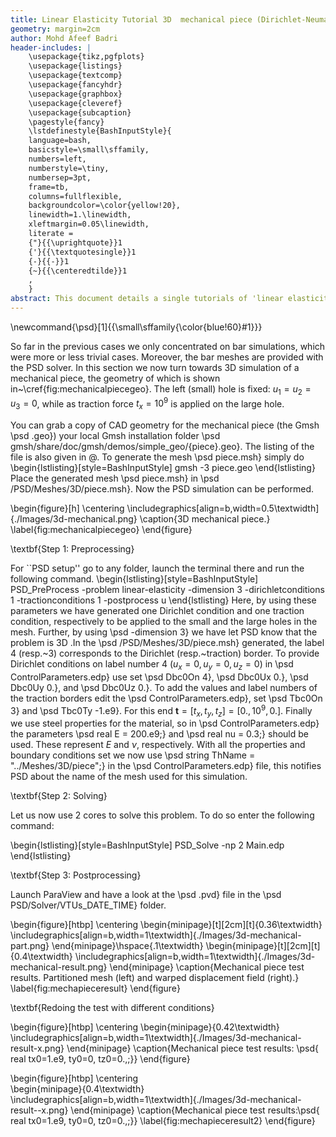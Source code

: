 ```yaml
---
title: Linear Elasticity Tutorial 3D  mechanical piece (Dirichlet-Neumann case) with complex mesh
geometry: margin=2cm
author: Mohd Afeef Badri
header-includes: |
    \usepackage{tikz,pgfplots}
    \usepackage{listings}
    \usepackage{textcomp}
    \usepackage{fancyhdr}
    \usepackage{graphbox}
    \usepackage{cleveref}
    \usepackage{subcaption}
    \pagestyle{fancy}
    \lstdefinestyle{BashInputStyle}{
	language=bash,
	basicstyle=\small\sffamily,
	numbers=left,
	numberstyle=\tiny,
	numbersep=3pt,
	frame=tb,
	columns=fullflexible,
	backgroundcolor=\color{yellow!20},
	linewidth=1.\linewidth,
	xleftmargin=0.05\linewidth,
	literate =
	{"}{{\uprightquote}}1
	{'}{{\textquotesingle}}1
	{-}{{-}}1
	{~}{{\centeredtilde}}1
	,
    }
abstract: This document details a single tutorials of 'linear elasticity' module of PSD in a more verbos manner.
---
```


\newcommand{\psd}[1]{{\small\sffamily{\color{blue!60}#1}}}

So far in the previous cases we only concentrated on bar simulations, which were more or less trivial cases. Moreover, the bar meshes are provided with the PSD solver. In this section we now turn towards  3D simulation of a mechanical piece, the geometry of which is shown in~\cref{fig:mechanicalpiecegeo}. The left (small) hole is fixed: $u_1=u_2=u_3=0$, while as traction force $t_x=10^9$ is applied on the large hole.

You can grab a copy of CAD geometry for the mechanical piece (the Gmsh \psd .geo}) your local Gmsh installation folder  \psd gmsh/share/doc/gmsh/demos/simple\_geo/{piece}.geo}. The listing of the file is also given in @. To generate the mesh \psd piece.msh} simply do
\begin{lstlisting}[style=BashInputStyle]
gmsh -3 piece.geo
\end{lstlisting}
Place the generated mesh \psd piece.msh} in \psd /PSD/Meshes/3D/piece.msh}. Now the PSD simulation can be performed.

\begin{figure}[h]
    \centering
    \includegraphics[align=b,width=0.5\textwidth]{./Images/3d-mechanical.png}
    \caption{3D mechanical piece.}
    \label{fig:mechanicalpiecegeo}
\end{figure}

\textbf{Step 1: Preprocessing}

For ``PSD setup'' go to any folder, launch the terminal there and run the following command.
\begin{lstlisting}[style=BashInputStyle]
PSD_PreProcess  -problem linear-elasticity -dimension 3 -dirichletconditions 1 -tractionconditions 1 -postprocess u
\end{lstlisting}
Here, by using these parameters we have generated one Dirichlet condition and one traction condition, respectively to be applied to the small and the large holes in the mesh. Further, by using \psd -dimension 3} we have let PSD know that the problem is 3D .In the \psd /PSD/Meshes/3D/piece.msh} generated, the label 4 (resp.~3) corresponds to the Dirichlet (resp.~traction) border.
To provide Dirichlet conditions on label number 4 ($u_x=0,u_y=0,u_z=0$) in \psd ControlParameters.edp} use set \psd Dbc0On 4}, \psd Dbc0Ux 0.}, \psd Dbc0Uy 0.}, and \psd Dbc0Uz 0.}. To add the values and label numbers of the traction borders edit the  \psd ControlParameters.edp}, set  \psd Tbc0On 3} and \psd Tbc0Ty -1.e9}. For this end $\mathbf t=[t_x,t_y,t_z]=[0.,10^9,0.]$. Finally we use steel properties for the material, so in \psd ControlParameters.edp} the parameters \psd real E  = 200.e9;} and \psd real nu = 0.3;} should be used. These represent $E$ and $\nu$, respectively. With all the properties and boundary conditions set we now use  \psd string ThName = "../Meshes/3D/piece";} in the \psd ControlParameters.edp} file, this notifies PSD about the name of the mesh used for this simulation.

\textbf{Step 2: Solving}

Let us now use 2 cores to solve this problem. To do so enter the following command:

\begin{lstlisting}[style=BashInputStyle]
PSD_Solve -np 2 Main.edp
\end{lstlisting}

\textbf{Step 3: Postprocessing}

Launch ParaView and have a look at the  \psd .pvd} file in the  \psd PSD/Solver/VTUs\_DATE\_TIME} folder.

\begin{figure}[htbp]
    \centering
    \begin{minipage}[t][2cm][t]{0.36\textwidth}
    \includegraphics[align=b,width=1\textwidth]{./Images/3d-mechanical-part.png}
    \end{minipage}\hspace{.1\textwidth}
    \begin{minipage}[t][2cm][t]{0.4\textwidth}
    \includegraphics[align=b,width=1\textwidth]{./Images/3d-mechanical-result.png}
    \end{minipage}
    \caption{Mechanical piece test results. Partitioned mesh (left) and  warped displacement field (right).}
    \label{fig:mechapieceresult}
\end{figure}

\textbf{Redoing the test with different conditions}

\begin{figure}[htbp]
    \centering
    \begin{minipage}{0.42\textwidth}
    \includegraphics[align=b,width=1\textwidth]{./Images/3d-mechanical-result-x.png}
    \end{minipage}
    \caption{Mechanical piece test results: \psd{ real  tx0=1.e9, ty0=0, tz0=0.,;}}
\end{figure}    

\begin{figure}[htbp]
    \centering        
    \begin{minipage}{0.4\textwidth}
    \includegraphics[align=b,width=1\textwidth]{./Images/3d-mechanical-result--x.png}
    \end{minipage}
    \caption{Mechanical piece test results:\psd{ real  tx0=1.e9, ty0=0, tz0=0.,;}}
    \label{fig:mechapieceresult2}
\end{figure}
